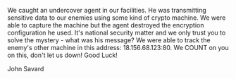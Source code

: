 
We caught an undercover agent in our facilities.
He was transmitting sensitive data to our enemies using some kind of crypto machine.
We were able to capture the machine but the agent destroyed the encryption configuration he used.
It's national security matter and we only trust you to solve the mystery - what was his message?
We were able to track the enemy's other machine in this address: 18.156.68.123:80.
We COUNT on you on this, don't let us down!
Good Luck!

John Savard

